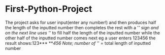 # First-Python-Project
The project asks for user input(enter any number!) and then produces half the length of the inputted number then completes the rest with a '*' sign and on the next line uses '*' to fill half the length of the inputted number while the other half of the inputted number comes next
eg a user enters 123456
the result shows:123***
                    ***456
Note; number of '*' = total length of inputted number
